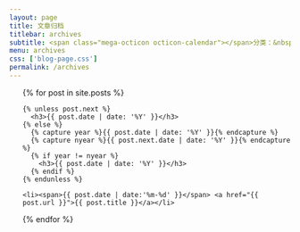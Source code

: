 ```yaml
---
layout: page
title: 文章归档
titlebar: archives
subtitle: <span class="mega-octicon octicon-calendar"></span>分类：&nbsp;&nbsp; <a href ="/tech" class="btn btn-success btn-sm" role="button">技术</a>&nbsp;&nbsp;<a href ="/trival" class="btn btn-success btn-sm" role="button">旅游</a>&nbsp;&nbsp;<a href ="/delicacy" class="btn btn-success btn-sm" role="button">美食</a>&nbsp;&nbsp;<a href ="/collection" class="btn btn-success btn-sm" role="button">资源收藏</a>
menu: archives
css: ['blog-page.css']
permalink: /archives
---
```


<ul class="archives-list">
  {% for post in site.posts %}

    {% unless post.next %}
      <h3>{{ post.date | date: '%Y' }}</h3>
    {% else %}
      {% capture year %}{{ post.date | date: '%Y' }}{% endcapture %}
      {% capture nyear %}{{ post.next.date | date: '%Y' }}{% endcapture %}
      {% if year != nyear %}
        <h3>{{ post.date | date: '%Y' }}</h3>
      {% endif %}
    {% endunless %}

    <li><span>{{ post.date | date:'%m-%d' }}</span> <a href="{{ post.url }}">{{ post.title }}</a></li>
  {% endfor %}
</ul>